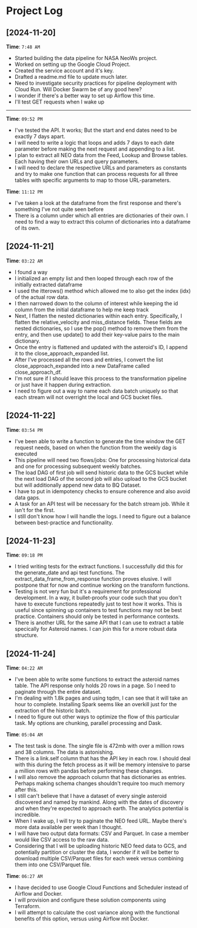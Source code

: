 # Project Log

## [2024-11-20]

**Time**: `7:48 AM`

- Started building the data pipeline for NASA NeoWs project.
- Worked on setting up the Google Cloud Project.
- Created the service account and it's key.
- Drafted a readme.md file to update much later.
- Need to investigate security practices for pipeline deployment with Cloud Run. Will Docker Swarm be of any good here?
- I wonder if there's a better way to set up Airflow this time.
- I'll test GET requests when I wake up

---


**Time**: `09:52 PM`
- I've tested the API. It works; But the start and end dates need to be exactly 7 days apart.
- I will need to write a logic that loops and adds 7 days to each date parameter before making the next request and appending to a list.
- I plan to extract all NEO data from the Feed, Lookup and Browse tables. Each having their own URLs and query parameters.
- I will need to declare the respective URLs and parameters as constants and try to make one function that can process requests for all three tables with specific arguments to map to those URL-parameters. 

**Time**: `11:12 PM`
- I've taken a look at the dataframe from the first response and there's something I've not quite seen before
- There is a column under which all entries are dictionaries of their own. I need to find a way to extract this column of dictionaries into a dataframe of its own. 

## [2024-11-21]
**Time**: `03:22 AM`
- I found a way
- I initialized an empty list and then looped through each row of the initially extracted dataframe
- I used the itterows() method which allowed me to also get the index (idx) of the actual row data.
- I then narrowed down to the column of interest while keeping the id column from the initial dataframe to help me keep track
- Next, I flatten the nested dictionaries within each entry. Specifically, I flatten the relative_velocity and miss_distance fields. These fields are nested dictionaries, so I use the pop() method to remove them from the entry, and then use update() to add their key-value pairs to the main dictionary. 
- Once the entry is flattened and updated with the asteroid's ID, I append it to the close_approach_expanded list.
- After I’ve processed all the rows and entries, I convert the list close_approach_expanded into a new DataFrame called close_approach_df. 
- I'm not sure if I should leave this process to the transformation pipeline or just have it happen during extraction.
- I need to figure out a way to name each data batch uniquely so that each stream will not overright the local and GCS bucket files.

## [2024-11-22]
**Time**: `03:54 PM`
- I've been able to write a function to generate the time window the GET request needs, based on when the function from the weekly dag is executed
- This pipeline will need two flows/jobs: One for processing historical data and one for processing subsequent weekly batches.
- The load DAG of first job will send historic data to the GCS bucket while the next load DAG of the second job will also upload to the GCS bucket but will additionally append new data to BQ Dataset. 
- I have to put in idempotency checks to ensure coherence and also avoid data gaps.
- A task for an API test will be necessary for the batch stream job. While it isn't for the first.
- I still don't know how I will handle the logs. I need to figure out a balance between best-practice and functionality.

## [2024-11-23]
**Time**: `09:18 PM`
- I tried writing tests for the extract functions. I successfully did this for the generate_date and api test functions. The extract_data_frame_from_response function proves elusive. I will postpone that for now and continue working on the transform functions.
- Testing is not very fun but it's a requirement for professional development. In a way, it bullet-proofs your code such that you don't have to execute functions repeatedly just to test how it works. This is useful since spinning up containers to test functions may not be best practice. Containers should only be tested in performance contexts.
- There is another URL for the same API that I can use to extract a table specically for Asteroid names. I can join this for a more robust data structure.


## [2024-11-24]
**Time**: `04:22 AM`
- I've been able to write some functions to extract the asteroid names table. The API response only holds 20 rows in a page. So I need to paginate through the entire dataset.
- I'm dealing with 1.8k pages and using tqdm, I can see that it will take an hour to complete. Installing Spark seems like an overkill just for the extraction of the historic batch. 
- I need to figure out other ways to optimize the flow of this particular task. My options are chunking, parallel processing and Dask.


**Time**: `05:04 AM`
- The test task is done. The single file is 472mb with over a million rows and 38 columns. The data is astonishing.
- There is a link.self column that has the API key in each row. I should deal with this during the fetch process as it will be memory intensive to parse a million rows with pandas before performing these changes.
- I will also remove the approach column that has dictionaries as entries. Perhaps making schema changes shouldn't require too much memory after this.
- I still can't believe that I have a dataset of every single asteroid discovered and named by mankind. Along with the dates of discovery and when they're expected to approach earth. The analytics potential is incredible.
- When I wake up, I will try to paginate the NEO feed URL. Maybe there's more data available per week than I thought.
- I will have two output data formats: CSV and Parquet. In case a member would like CSV access to the raw data.
- Considering that I will be uploading historic NEO feed data to GCS, and potentially partition or cluster the data, I wonder if it will be better to download multiple CSV/Parquet files for each week versus combining them into one CSV/Parquet file.


**Time**: `06:27 AM`
- I have decided to use Google Cloud Functions and Scheduler instead of Airflow and Docker. 
- I will provision and configure these solution components using Terraform.
- I will attempt to calculate the cost variance along with the functional benefits of this option, versus using Airflow mit Docker.
